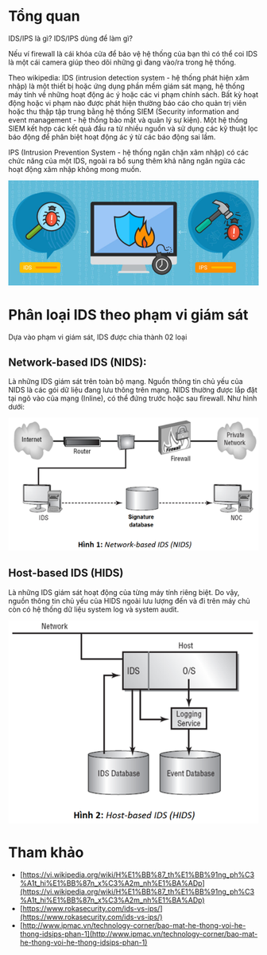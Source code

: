 # Tổng quan

IDS/IPS là gì? IDS/IPS dùng để làm gì?

Nếu ví firewall là cái khóa cửa để bảo vệ hệ thống của bạn thì có thể coi IDS là một cái camera giúp theo dõi những gì đang vào/ra trong hệ thống.

Theo wikipedia: IDS (intrusion detection system - hệ thống phát hiện xâm nhập) là một thiết bị hoặc ứng dụng phần mềm giám sát mạng, hệ thống máy tính 
về những hoạt động ác ý hoặc các vi phạm chính sách. Bất kỳ hoạt động hoặc vi phạm nào được phát hiện thường báo cáo cho quản trị viên hoặc 
thu thập tập trung bằng hệ thống SIEM (Security information and event management - hệ thống bảo mật và quản lý sự kiện). Một hệ thống SIEM kết 
hợp các kết quả đầu ra từ nhiều nguồn và sử dụng các kỹ thuật lọc báo động để phân biệt hoạt động ác ý từ các báo động sai lầm.

IPS (Intrusion Prevention System - hệ thống ngăn chặn xâm nhập) có các chức năng của một IDS, ngoài ra bổ sung thêm khả năng ngăn ngừa 
các hoạt động xâm nhập không mong muốn.

![IDS-IPS-graphic-e1507560087608](/Images/IDS-IPS-graphic-e1507560087608.jpg)

# Phân loại IDS theo phạm vi giám sát

Dựa vào phạm vi giám sát, IDS được chia thành 02 loại

## Network-based IDS (NIDS):

Là những IDS giám sát trên toàn bộ mạng. Nguồn thông tin chủ yếu của NIDS là các gói dữ liệu đang lưu thông trên mạng. NIDS thường 
được lắp đặt tại ngõ vào của mạng (Inline), có thể đứng trước hoặc  sau firewall. Như hình dưới:

![1_0](/Images/1_0.png)

## Host-based IDS (HIDS)

Là những IDS giám sát hoạt động của từng máy tính riêng biệt. Do vậy, nguồn thông tin chủ yếu của HIDS ngoài lưu lượng đến và đi trên máy chủ còn có hệ 
thống dữ liệu system log và system audit.

![2](/Images/2.png)

# Tham khảo 

- [https://vi.wikipedia.org/wiki/H%E1%BB%87_th%E1%BB%91ng_ph%C3%A1t_hi%E1%BB%87n_x%C3%A2m_nh%E1%BA%ADp](https://vi.wikipedia.org/wiki/H%E1%BB%87_th%E1%BB%91ng_ph%C3%A1t_hi%E1%BB%87n_x%C3%A2m_nh%E1%BA%ADp)
- [https://www.rokasecurity.com/ids-vs-ips/](https://www.rokasecurity.com/ids-vs-ips/)
- [http://www.ipmac.vn/technology-corner/bao-mat-he-thong-voi-he-thong-idsips-phan-1](http://www.ipmac.vn/technology-corner/bao-mat-he-thong-voi-he-thong-idsips-phan-1)